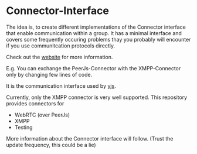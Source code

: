 
# Connector-Interface
The idea is, to create different implementations of the Connector interface that enable communication within a group.
It has a minimal interface and covers some frequently occuring problems thay you probably will encounter if you use communitcation protocols directly.

Check out the [website](https://dadamonad.github.io/yjs/) for more information.

E.g. You can exchange the PeerJs-Connector with the XMPP-Connector only by changing few lines of code.

It is the communication interface used by [yjs](https://github.com/rwth-acis/yjs).

Currently, only the XMPP connector is very well supported. This repository provides connectors for
* WebRTC (over PeerJs)
* XMPP
* Testing

More information about the Connector interface will follow. (Trust the update frequency, this could be a lie)
